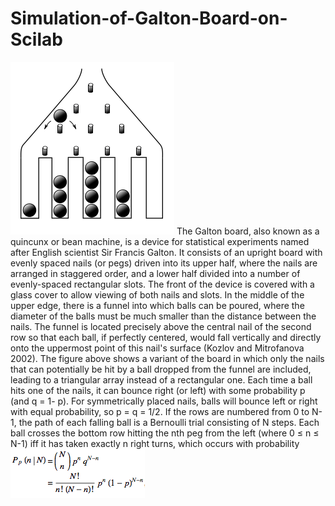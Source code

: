 # Simulation-of-Galton-Board-on-Scilab
   ![Fig](gb.png)
The Galton board, also known as a quincunx or bean machine, is a device for statistical experiments named after English scientist Sir Francis Galton. It consists of an upright board with evenly spaced nails (or pegs) driven into its upper half, where the nails are arranged in staggered order, and a lower half divided into a number of evenly-spaced rectangular slots. The front of the device is covered with a glass cover to allow viewing of both nails and slots. In the middle of the upper edge, there is a funnel into which balls can be poured, where the diameter of the balls must be much smaller than the distance between the nails. The funnel is located precisely above the central nail of the second row so that each ball, if perfectly centered, would fall vertically and directly onto the uppermost point of this nail's surface (Kozlov and Mitrofanova 2002). The figure above shows a variant of the board in which only the nails that can potentially be hit by a ball dropped from the funnel are included, leading to a triangular array instead of a rectangular one. 
	Each time a ball hits one of the nails, it can bounce right (or left) with some probability p (and q = 1- p). For symmetrically placed nails, balls will bounce left or right with equal probability, so p = q = 1/2. If the rows are numbered from 0 to N-1, the path of each falling ball is a Bernoulli trial consisting of N steps. Each ball crosses the bottom row hitting the nth peg from the left (where 0 ≤ n ≤ N-1) iff it has taken exactly n right turns, which occurs with probability 
                                              ![Fig](bd.png)
                                              
